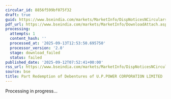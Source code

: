 ```yaml
---
circular_id: 8856f599bf075f32
draft: true
guid: https://www.bseindia.com/markets/MarketInfo/DispNoticesNCirculars.aspx?Noticeid={17822C25-8296-450D-A5B3-68617C5FFF36}&noticeno=20250912-31&dt=09/12/2025&icount=31&totcount=103&flag=0
pdf_url: https://www.bseindia.com/markets/MarketInfo/DownloadAttach.aspx?id=20250912-31&attachedId=
processing:
  attempts: 1
  content_hash: ''
  processed_at: '2025-09-13T12:53:50.695750'
  processor_version: '2.0'
  stage: download_failed
  status: failed
published_date: '2025-09-12T07:52:41+00:00'
rss_url: https://www.bseindia.com/markets/MarketInfo/DispNoticesNCirculars.aspx?Noticeid={17822C25-8296-450D-A5B3-68617C5FFF36}&noticeno=20250912-31&dt=09/12/2025&icount=31&totcount=103&flag=0
source: bse
title: Part Redemption of Debentures of U.P.POWER CORPORATION LIMITED
---
```


Processing in progress...
